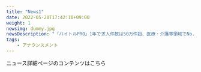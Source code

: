 ```yaml
---
title: "News1"
date: 2022-05-20T17:42:10+09:00
weight: 1
newsimg: dummy.jpg
newsDescription: "「バイトルPRO」1年で求人件数は50万件超、医療・介護等領域でNo.1に"
tags:
    - アナウンスメント
---
```


ニュース詳細ページのコンテンツはこちら